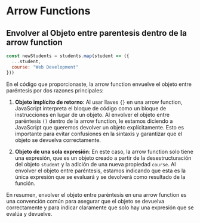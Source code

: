 # Arrow Functions

## Envolver al Objeto entre parentesis dentro de la arrow function

```js
const newStudents = students.map(student => ({
  ...student,
  course: "Web Development"
}))
```

En el código que proporcionaste, la arrow function envuelve el objeto entre paréntesis por dos razones principales:

1. **Objeto implícito de retorno**: Al usar llaves `{}` en una arrow function, JavaScript interpreta el bloque de código como un bloque de instrucciones en lugar de un objeto. Al envolver el objeto entre paréntesis `()` dentro de la arrow function, le estamos diciendo a JavaScript que queremos devolver un objeto explícitamente. Esto es importante para evitar confusiones en la sintaxis y garantizar que el objeto se devuelva correctamente.

2. **Objeto de una sola expresión**: En este caso, la arrow function solo tiene una expresión, que es un objeto creado a partir de la desestructuración del objeto `student` y la adición de una nueva propiedad `course`. Al envolver el objeto entre paréntesis, estamos indicando que esta es la única expresión que se evaluará y se devolverá como resultado de la función.

En resumen, envolver el objeto entre paréntesis en una arrow function es una convención común para asegurar que el objeto se devuelva correctamente y para indicar claramente que solo hay una expresión que se evalúa y devuelve.
